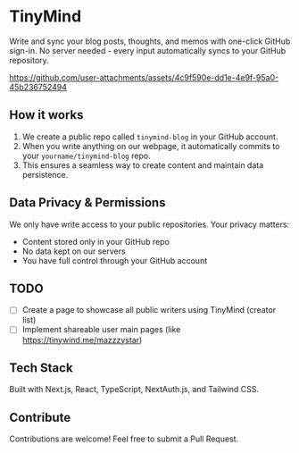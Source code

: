 # TinyMind

Write and sync your blog posts, thoughts, and memos with one-click GitHub sign-in. No server needed - every input automatically syncs to your GitHub repository.

https://github.com/user-attachments/assets/4c9f590e-dd1e-4e9f-95a0-45b236752494



## How it works

1. We create a public repo called `tinymind-blog` in your GitHub account.
2. When you write anything on our webpage, it automatically commits to your `yourname/tinymind-blog` repo.
3. This ensures a seamless way to create content and maintain data persistence.

## Data Privacy & Permissions

We only have write access to your public repositories. Your privacy matters:

- Content stored only in your GitHub repo
- No data kept on our servers
- You have full control through your GitHub account

## TODO

- [ ] Create a page to showcase all public writers using TinyMind (creator list)
- [ ] Implement shareable user main pages (like https://tinywind.me/mazzzystar)

## Tech Stack

Built with Next.js, React, TypeScript, NextAuth.js, and Tailwind CSS.

## Contribute

Contributions are welcome! Feel free to submit a Pull Request.

